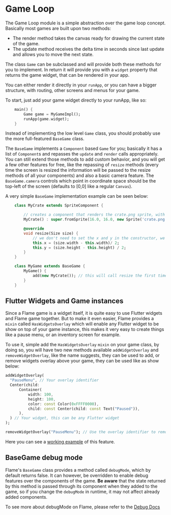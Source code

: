 # Game Loop

The Game Loop module is a simple abstraction over the game loop concept. Basically most games are built upon two methods:

* The render method takes the canvas ready for drawing the current state of the game.
* The update method receives the delta time in seconds since last update and allows you to move the next state.

The class `Game` can be subclassed and will provide both these methods for you to implement. In return it will provide you with a `widget` property that returns the game widget, that can be rendered in your app.

You can either render it directly in your `runApp`, or you can have a bigger structure, with routing, other screens and menus for your game.

To start, just add your game widget directly to your runApp, like so:

```dart
    main() {
        Game game = MyGameImpl();
        runApp(game.widget);
    }
```

Instead of implementing the low level `Game` class, you should probably use the more full-featured `BaseGame` class.

The `BaseGame` implements a `Component` based `Game` for you; basically it has a list of `Component`s and repasses the `update` and `render` calls appropriately. You can still extend those methods to add custom behavior, and you will get a few other features for free, like the repassing of `resize` methods (every time the screen is resized the information will be passed to the resize methods of all your components) and also a basic camera feature. The `BaseGame.camera` controls which point in coordinate space should be the top-left of the screen (defaults to [0,0] like a regular `Canvas`).

A very simple `BaseGame` implementation example can be seen below:

```dart
    class MyCrate extends SpriteComponent {

        // creates a component that renders the crate.png sprite, with size 16 x 16
        MyCrate() : super.fromSprite(16.0, 16.0, new Sprite('crate.png'));

        @override
        void resize(Size size) {
            // we don't need to set the x and y in the constructor, we can set then here
            this.x = (size.width - this.width)/ 2;
            this.y = (size.height - this.height) / 2;
        }
    }

    class MyGame extends BaseGame {
        MyGame() {
            add(new MyCrate()); // this will call resize the first time as well
        }
    }
```

## Flutter Widgets and Game instances

Since a Flame game is a widget itself, it is quite easy to use Flutter widgets and Flame game together. But to make it even easier, Flame provides a `mixin` called `HasWidgetsOverlay` which will enable any Flutter widget to be show on top of your game instance, this makes it very easy to create things like a pause menu, or an inventory screen for example.

To use it, simple add the `HasWidgetsOverlay` `mixin` on your game class, by doing so, you will have two new methods available `addWidgetOverlay` and `removeWidgetOverlay`, like the name suggests, they can be used to add, or remove widgets overlay above your game, they can be used like as show below:

```dart
addWidgetOverlay(
  "PauseMenu", // Your overlay identifier
  Center(child:
      Container(
          width: 100,
          height: 100,
          color: const Color(0xFFFF0000),
          child: const Center(child: const Text("Paused")),
      ),
  ) // Your widget, this can be any Flutter widget
);

removeWidgetOverlay("PauseMenu"); // Use the overlay identifier to remove the overlay
```

Here you can see a [working example](/doc/examples/with_widgets_overlay) of this feature.

## BaseGame debug mode

Flame's `BaseGame` class provides a method called `debugMode`, which by default returns false. It can however, be overridden to enable debug features over the components of the game. __Be aware__ that the state returned by this method is passed through its component when they added to the game, so if you change the `debugMode` in runtime, it may not affect already added components.

To see more about debugMode on Flame, please refer to the [Debug Docs](/doc/debug.md)


